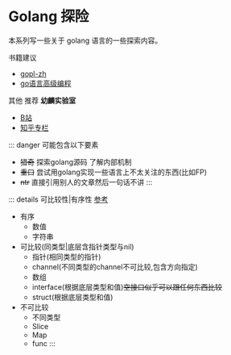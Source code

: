 # Golang 探险

本系列写一些关于 golang 语言的一些探索内容。

书籍建议
- [gopl-zh](https://book.itsfun.top/gopl-zh/)
- [go语言高级编程](https://chai2010.cn/advanced-go-programming-book/)

其他
推荐 **幼麟实验室**
- [B站](https://space.bilibili.com/567195437)
- [知乎专栏](https://www.zhihu.com/column/c_1277573348877479936)

::: danger 可能包含以下要素

- ~~猎奇~~ 探索golang源码 了解内部机制
- ~~重口~~ 尝试用golang实现一些语言上不太关注的东西(比如FP)
- ~~ntr~~ 直接引用别人的文章然后一句话不讲
:::

::: details 可比较性|有序性
[参考](https://islishude.github.io/blog/2020/09/22/golang/Go%E4%B8%AD%E5%8F%AF%E6%AF%94%E8%BE%83%E6%80%A7%E5%92%8C%E6%9C%89%E5%BA%8F%E6%80%A7/)
- 有序
  - 数值
  - 字符串
- 可比较(同类型|底层含指针类型与nil)
  - 指针(相同类型的指针)
  - channel(不同类型的channel不可比较,包含方向指定)
  - 数组
  - interface(根据底层类型和值)~~空接口似乎可以跟任何东西比较~~
  - struct(根据底层类型和值)
- 不可比较
  - 不同类型
  - Slice
  - Map
  - func
:::